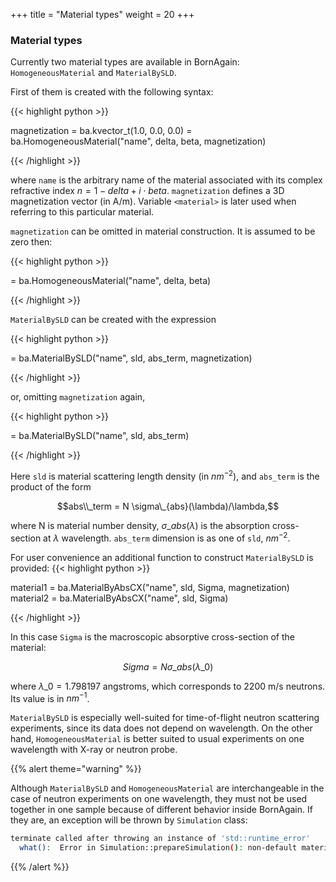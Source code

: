 +++
title = "Material types"
weight = 20
+++

### Material types

Currently two material types are available in BornAgain: `HomogeneousMaterial` and `MaterialBySLD`.

First of them is created with the following syntax:

{{< highlight python >}}

magnetization = ba.kvector_t(1.0, 0.0, 0.0)
<material> = ba.HomogeneousMaterial("name", delta, beta, magnetization)

{{< /highlight >}}

where `name` is the arbitrary name of the material associated with its complex refractive index $n = 1 - delta + i \cdot beta$.
`magnetization` defines a 3D magnetization vector (in A/m). Variable `<material>` is later used when referring to this particular material.

`magnetization` can be omitted in material construction. It is assumed to be zero then:

{{< highlight python >}}

<material> = ba.HomogeneousMaterial("name", delta, beta)

{{< /highlight >}}

`MaterialBySLD` can be created with the expression

{{< highlight python >}}

<material> = ba.MaterialBySLD("name", sld, abs_term, magnetization)

{{< /highlight >}}

or, omitting `magnetization` again,

{{< highlight python >}}

<material> = ba.MaterialBySLD("name", sld, abs_term)

{{< /highlight >}}

Here `sld` is material scattering length density (in $nm^{-2}$), and `abs_term` is the product of the form

$$abs\\_term = N \sigma\_{abs}(\lambda)/\lambda,$$

where N is material number density, $\sigma\_{abs}(\lambda)$ is the absorption cross-section at $\lambda$
wavelength. `abs_term` dimension is as one of `sld`, $nm^{-2}$.

For user convenience an additional function to construct `MaterialBySLD` is provided:
{{< highlight python >}}

material1 = ba.MaterialByAbsCX("name", sld, Sigma, magnetization)
material2 = ba.MaterialByAbsCX("name", sld, Sigma)

{{< /highlight >}}

In this case `Sigma` is the macroscopic absorptive cross-section of the material:

$$Sigma = N \sigma\_{abs} (\lambda\_0)$$

where $\lambda\_0 = 1.798197$ angstroms, which corresponds to 2200 m/s neutrons. Its value is in $nm^{-1}$.

`MaterialBySLD` is especially well-suited for time-of-flight neutron scattering experiments, since its data does not depend
on wavelength. On the other hand, `HomogeneousMaterial` is better suited to usual experiments on one wavelength with X-ray or neutron probe.

{{% alert theme="warning" %}}

Although `MaterialBySLD` and `HomogeneousMaterial` are interchangeable in the case of neutron experiments on one wavelength,
they must not be used together in one sample because of different behavior inside BornAgain. If they are, an exception will be thrown
by `Simulation` class:
```bash
terminate called after throwing an instance of 'std::runtime_error'
  what():  Error in Simulation::prepareSimulation(): non-default materials of several types in the sample provided
```

{{% /alert %}}
